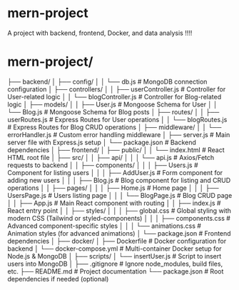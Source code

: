 # mern-project
A project with backend, frontend, Docker, and data analysis !!!!


# mern-project/
├── backend/
│   ├── config/
│   │   └── db.js                    # MongoDB connection configuration
│   ├── controllers/
│   │   ├── userController.js        # Controller for User-related logic
│   │   └── blogController.js        # Controller for Blog-related logic
│   ├── models/
│   │   ├── User.js                  # Mongoose Schema for User
│   │   └── Blog.js                  # Mongoose Schema for Blog posts
│   ├── routes/
│   │   ├── userRoutes.js            # Express Routes for User operations
│   │   └── blogRoutes.js            # Express Routes for Blog CRUD operations
│   ├── middleware/
│   │   └── errorHandler.js          # Custom error handling middleware
│   ├── server.js                    # Main server file with Express.js setup
│   └── package.json                 # Backend dependencies
│
├── frontend/
│   ├── public/
│   │   └── index.html               # React HTML root file
│   ├── src/
│   │   ├── api/
│   │   │   └── api.js               # Axios/Fetch requests to backend
│   │   ├── components/
│   │   │   ├── Users.js             # Component for listing users
│   │   │   ├── AddUser.js           # Form component for adding new users
│   │   │   ├── Blog.js              # Blog component for listing and CRUD operations
│   │   ├── pages/
│   │   │   ├── Home.js              # Home page
│   │   │   ├── UsersPage.js         # Users listing page
│   │   │   └── BlogPage.js          # Blog CRUD page
│   │   ├── App.js                   # Main React component with routing
│   │   ├── index.js                 # React entry point
│   │   ├── styles/
│   │   │   ├── global.css           # Global styling with modern CSS (Tailwind or styled-components)
│   │   │   ├── components.css       # Advanced component-specific styles
│   │   │   └── animations.css       # Animation styles (for advanced animations)
│   └── package.json                 # Frontend dependencies
│
├── docker/
│   ├── Dockerfile                   # Docker configuration for backend
│   └── docker-compose.yml           # Multi-container Docker setup for Node.js & MongoDB
│
├── scripts/
│   └── insertUser.js                # Script to insert users into MongoDB
│
├── .gitignore                       # Ignore node_modules, build files, etc.
├── README.md                        # Project documentation
└── package.json                     # Root dependencies if needed (optional)

